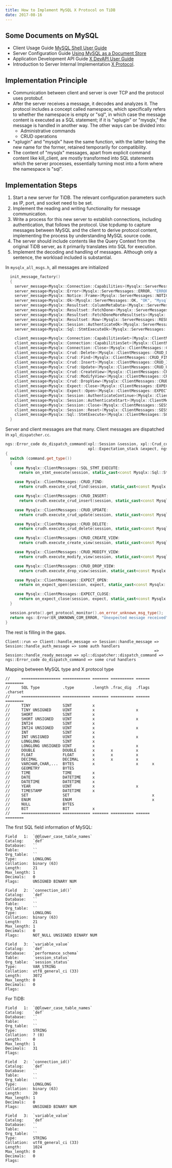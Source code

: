 ```yaml
---
title: How to Implement MySQL X Protocol on TiDB
date: 2017-08-16
---
```


## Some Documents on MySQL

* Client Usage Guide [MySQL Shell User Guide](https://dev.mysql.com/doc/refman/5.7/en/mysql-shell.html)
* Server Configuration Guide [Using MySQL as a Document Store](https://dev.mysql.com/doc/refman/5.7/en/document-store.html)
* Application Development API Guide [X DevAPI User Guide](https://dev.mysql.com/doc/x-devapi-userguide/en/)
* Introduction to Server Internal Implementation [X Protocol](https://dev.mysql.com/doc/internals/en/x-protocol.html).

## Implementation Principle

* Communication between client and server is over TCP and the protocol uses protobuf.
* After the server receives a message, it decodes and analyzes it. The protocol includes a concept called namespace, which specifically refers to whether the namespace is empty or "sql", in which case the message content is executed as a SQL statement; if it is "xplugin" or "mysqlx," the message is handled in another way. The other ways can be divided into:
  * Administrative commands
  * CRUD operations
* "xplugin" and "mysqlx" have the same function, with the latter being the new name for the former, retained temporarily for compatibility.
* The content of "mysqlx" messages, apart from explicit command content like kill_client, are mostly transformed into SQL statements which the server processes, essentially turning most into a form where the namespace is "sql".

## Implementation Steps

1. Start a new server for TiDB. The relevant configuration parameters such as IP, port, and socket need to be set.
2. Implement the reading and writing functionality for message communication.
3. Write a process for this new server to establish connections, including authentication, that follows the protocol. Use tcpdump to capture messages between MySQL and the client to derive protocol content, implementing the process by understanding MySQL source code.
4. The server should include contents like the Query Context from the original TiDB server, as it primarily translates into SQL for execution.
5. Implement the decoding and handling of messages. Although only a sentence, the workload included is substantial.

In `mysqlx_all_msgs.h`, all messages are initialized

```c++
  init_message_factory()
  {
    server_message<Mysqlx::Connection::Capabilities>(Mysqlx::ServerMessages::CONN_CAPABILITIES, "CONN_CAPABILITIES", "Mysqlx.Connection.Capabilities");
    server_message<Mysqlx::Error>(Mysqlx::ServerMessages::ERROR, "ERROR", "Mysqlx.Error");
    server_message<Mysqlx::Notice::Frame>(Mysqlx::ServerMessages::NOTICE, "NOTICE", "Mysqlx.Notice.Frame");
    server_message<Mysqlx::Ok>(Mysqlx::ServerMessages::OK, "OK", "Mysqlx.Ok");
    server_message<Mysqlx::Resultset::ColumnMetaData>(Mysqlx::ServerMessages::RESULTSET_COLUMN_META_DATA, "RESULTSET_COLUMN_META_DATA", "Mysqlx.Resultset.ColumnMetaData");
    server_message<Mysqlx::Resultset::FetchDone>(Mysqlx::ServerMessages::RESULTSET_FETCH_DONE, "RESULTSET_FETCH_DONE", "Mysqlx.Resultset.FetchDone");
    server_message<Mysqlx::Resultset::FetchDoneMoreResultsets>(Mysqlx::ServerMessages::RESULTSET_FETCH_DONE_MORE_RESULTSETS, "RESULTSET_FETCH_DONE_MORE_RESULTSETS", "Mysqlx.Resultset.FetchDoneMoreResultsets");
    server_message<Mysqlx::Resultset::Row>(Mysqlx::ServerMessages::RESULTSET_ROW, "RESULTSET_ROW", "Mysqlx.Resultset.Row");
    server_message<Mysqlx::Session::AuthenticateOk>(Mysqlx::ServerMessages::SESS_AUTHENTICATE_OK, "SESS_AUTHENTICATE_OK", "Mysqlx.Session.AuthenticateOk");
    server_message<Mysqlx::Sql::StmtExecuteOk>(Mysqlx::ServerMessages::SQL_STMT_EXECUTE_OK, "SQL_STMT_EXECUTE_OK", "Mysqlx.Sql.StmtExecuteOk");

    client_message<Mysqlx::Connection::CapabilitiesGet>(Mysqlx::ClientMessages::CON_CAPABILITIES_GET, "CON_CAPABILITIES_GET", "Mysqlx.Connection.CapabilitiesGet");
    client_message<Mysqlx::Connection::CapabilitiesSet>(Mysqlx::ClientMessages::CON_CAPABILITIES_SET, "CON_CAPABILITIES_SET", "Mysqlx.Connection.CapabilitiesSet");
    client_message<Mysqlx::Connection::Close>(Mysqlx::ClientMessages::CON_CLOSE, "CON_CLOSE", "Mysqlx.Connection.Close");
    client_message<Mysqlx::Crud::Delete>(Mysqlx::ClientMessages::CRUD_DELETE, "CRUD_DELETE", "Mysqlx.Crud.Delete");
    client_message<Mysqlx::Crud::Find>(Mysqlx::ClientMessages::CRUD_FIND, "CRUD_FIND", "Mysqlx.Crud.Find");
    client_message<Mysqlx::Crud::Insert>(Mysqlx::ClientMessages::CRUD_INSERT, "CRUD_INSERT", "Mysqlx.Crud.Insert");
    client_message<Mysqlx::Crud::Update>(Mysqlx::ClientMessages::CRUD_UPDATE, "CRUD_UPDATE", "Mysqlx.Crud.Update");
    client_message<Mysqlx::Crud::CreateView>(Mysqlx::ClientMessages::CRUD_CREATE_VIEW, "CRUD_CREATE_VIEW", "Mysqlx.Crud.CreateView");
    client_message<Mysqlx::Crud::ModifyView>(Mysqlx::ClientMessages::CRUD_MODIFY_VIEW, "CRUD_MODIFY_VIEW", "Mysqlx.Crud.ModifyView");
    client_message<Mysqlx::Crud::DropView>(Mysqlx::ClientMessages::CRUD_DROP_VIEW, "CRUD_DROP_VIEW", "Mysqlx.Crud.DropView");
    client_message<Mysqlx::Expect::Close>(Mysqlx::ClientMessages::EXPECT_CLOSE, "EXPECT_CLOSE", "Mysqlx.Expect.Close");
    client_message<Mysqlx::Expect::Open>(Mysqlx::ClientMessages::EXPECT_OPEN, "EXPECT_OPEN", "Mysqlx.Expect.Open");
    client_message<Mysqlx::Session::AuthenticateContinue>(Mysqlx::ClientMessages::SESS_AUTHENTICATE_CONTINUE, "SESS_AUTHENTICATE_CONTINUE", "Mysqlx.Session.AuthenticateContinue");
    client_message<Mysqlx::Session::AuthenticateStart>(Mysqlx::ClientMessages::SESS_AUTHENTICATE_START, "SESS_AUTHENTICATE_START", "Mysqlx.Session.AuthenticateStart");
    client_message<Mysqlx::Session::Close>(Mysqlx::ClientMessages::SESS_CLOSE, "SESS_CLOSE", "Mysqlx.Session.Close");
    client_message<Mysqlx::Session::Reset>(Mysqlx::ClientMessages::SESS_RESET, "SESS_RESET", "Mysqlx.Session.Reset");
    client_message<Mysqlx::Sql::StmtExecute>(Mysqlx::ClientMessages::SQL_STMT_EXECUTE, "SQL_STMT_EXECUTE", "Mysqlx.Sql.StmtExecute");
  }
```

Server and client messages are that many. Client messages are dispatched in `xpl_dispatcher.cc`.

```c++
ngs::Error_code do_dispatch_command(xpl::Session &session, xpl::Crud_command_handler &crudh,
                                    xpl::Expectation_stack &expect, ngs::Request &command)
{
  switch (command.get_type())
  {
    case Mysqlx::ClientMessages::SQL_STMT_EXECUTE:
      return on_stmt_execute(session, static_cast<const Mysqlx::Sql::StmtExecute&>(*command.message()));

    case Mysqlx::ClientMessages::CRUD_FIND:
      return crudh.execute_crud_find(session, static_cast<const Mysqlx::Crud::Find&>(*command.message()));

    case Mysqlx::ClientMessages::CRUD_INSERT:
      return crudh.execute_crud_insert(session, static_cast<const Mysqlx::Crud::Insert&>(*command.message()));

    case Mysqlx::ClientMessages::CRUD_UPDATE:
      return crudh.execute_crud_update(session, static_cast<const Mysqlx::Crud::Update&>(*command.message()));

    case Mysqlx::ClientMessages::CRUD_DELETE:
      return crudh.execute_crud_delete(session, static_cast<const Mysqlx::Crud::Delete&>(*command.message()));

    case Mysqlx::ClientMessages::CRUD_CREATE_VIEW:
      return crudh.execute_create_view(session, static_cast<const Mysqlx::Crud::CreateView&>(*command.message()));

    case Mysqlx::ClientMessages::CRUD_MODIFY_VIEW:
      return crudh.execute_modify_view(session, static_cast<const Mysqlx::Crud::ModifyView&>(*command.message()));

    case Mysqlx::ClientMessages::CRUD_DROP_VIEW:
      return crudh.execute_drop_view(session, static_cast<const Mysqlx::Crud::DropView&>(*command.message()));

    case Mysqlx::ClientMessages::EXPECT_OPEN:
      return on_expect_open(session, expect, static_cast<const Mysqlx::Expect::Open&>(*command.message()));

    case Mysqlx::ClientMessages::EXPECT_CLOSE:
      return on_expect_close(session, expect, static_cast<const Mysqlx::Expect::Close&>(*command.message()));
  }

  session.proto().get_protocol_monitor().on_error_unknown_msg_type();
  return ngs::Error(ER_UNKNOWN_COM_ERROR, "Unexpected message received");
}
```

The rest is filling in the gaps.

```text
Client::run => Client::handle_message => Session::handle_message => Session::handle_auth_message => some auth handlers
                                                                 => Session::handle_ready_message => xpl::dispatcher::dispatch_command => ngs::Error_code do_dispatch_command => some crud handlers
```

Mapping between MySQL type and X protocol type

```text
//     ================= ============ ======= ========== ====== ========
//     SQL Type          .type        .length .frac_dig  .flags .charset
//     ================= ============ ======= ========== ====== ========
//     TINY              SINT         x
//     TINY UNSIGNED     UINT         x                  x
//     SHORT             SINT         x
//     SHORT UNSIGNED    UINT         x                  x
//     INT24             SINT         x
//     INT24 UNSIGNED    UINT         x                  x
//     INT               SINT         x
//     INT UNSIGNED      UINT         x                  x
//     LONGLONG          SINT         x
//     LONGLONG UNSIGNED UINT         x                  x
//     DOUBLE            DOUBLE       x       x          x
//     FLOAT             FLOAT        x       x          x
//     DECIMAL           DECIMAL      x       x          x
//     VARCHAR,CHAR,...  BYTES        x                  x      x
//     GEOMETRY          BYTES
//     TIME              TIME         x
//     DATE              DATETIME     x
//     DATETIME          DATETIME     x
//     YEAR              UINT         x                  x
//     TIMESTAMP         DATETIME     x
//     SET               SET                                    x
//     ENUM              ENUM                                   x
//     NULL              BYTES
//     BIT               BIT          x
//     ================= ============ ======= ========== ====== ========
```

The first SQL field information of MySQL:

```text
Field   1:  `@@lower_case_table_names`
Catalog:    `def`
Database:   ``
Table:      ``
Org_table:  ``
Type:       LONGLONG
Collation:  binary (63)
Length:     21
Max_length: 1
Decimals:   0
Flags:      UNSIGNED BINARY NUM 

Field   2:  `connection_id()`
Catalog:    `def`
Database:   ``
Table:      ``
Org_table:  ``
Type:       LONGLONG
Collation:  binary (63)
Length:     21
Max_length: 1
Decimals:   0
Flags:      NOT_NULL UNSIGNED BINARY NUM 

Field   3:  `variable_value`
Catalog:    `def`
Database:   `performance_schema`
Table:      `session_status`
Org_table:  `session_status`
Type:       VAR_STRING
Collation:  utf8_general_ci (33)
Length:     3072
Max_length: 0
Decimals:   0
Flags:      
```

For TiDB:

```text
Field   1:  `@@lower_case_table_names`
Catalog:    `def`
Database:   ``
Table:      ``
Org_table:  ``
Type:       STRING
Collation:  ? (0)
Length:     0
Max_length: 1
Decimals:   31
Flags:      

Field   2:  `connection_id()`
Catalog:    `def`
Database:   ``
Table:      ``
Org_table:  ``
Type:       LONGLONG
Collation:  binary (63)
Length:     20
Max_length: 1
Decimals:   0
Flags:      UNSIGNED BINARY NUM 

Field   3:  `variable_value`
Catalog:    `def`
Database:   ``
Table:      ``
Org_table:  ``
Type:       STRING
Collation:  utf8_general_ci (33)
Length:     1024
Max_length: 0
Decimals:   0
Flags:      
```
